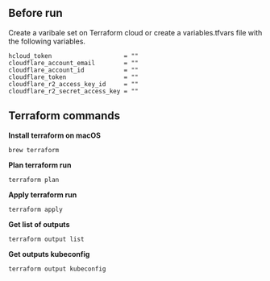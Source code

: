 ## Before run

 Create a varibale set on Terraform cloud or create a variables.tfvars file with the following variables.

```
hcloud_token                    = ""
cloudflare_account_email        = ""
cloudflare_account_id           = ""
cloudflare_token                = ""
cloudflare_r2_access_key_id     = ""
cloudflare_r2_secret_access_key = ""

```

## Terraform commands
**Install terraform on macOS**
```
brew terraform
```
**Plan terraform run**
```
terraform plan
```
**Apply terraform run**
```
terraform apply
```
**Get list of outputs**
```
terraform output list
```
**Get outputs kubeconfig**
```
terraform output kubeconfig
```

